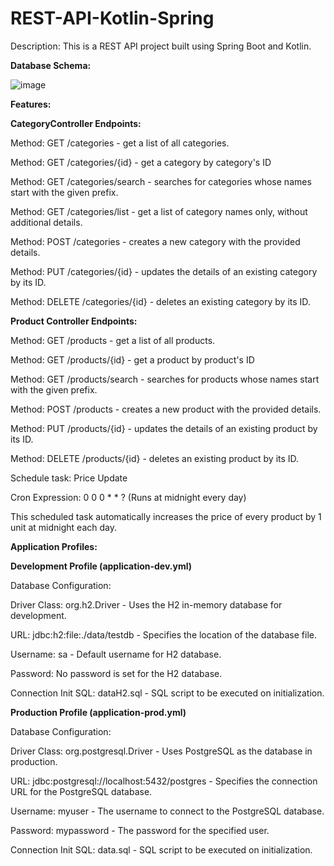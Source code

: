 # REST-API-Kotlin-Spring

Description: This is a REST API project built using Spring Boot and Kotlin.

**Database Schema:**

![image](https://github.com/user-attachments/assets/72a5b4f3-a074-436c-9f08-d991184bc2f5)


**Features:**


**CategoryController Endpoints:**

Method: GET /categories - get a list of all categories.

Method: GET /categories/{id} - get a category by category's ID

Method: GET /categories/search - searches for categories whose names start with the given prefix.

Method: GET /categories/list - get a list of category names only, without additional details.

Method: POST /categories - creates a new category with the provided details.

Method: PUT /categories/{id} - updates the details of an existing category by its ID.

Method: DELETE /categories/{id} - deletes an existing category by its ID.


**Product Controller Endpoints:**

Method: GET /products - get a list of all products.

Method: GET /products/{id} - get a product by product's ID

Method: GET /products/search - searches for products whose names start with the given prefix.

Method: POST /products - creates a new product with the provided details.

Method: PUT /products/{id} - updates the details of an existing product by its ID.

Method: DELETE /products/{id} - deletes an existing product by its ID.


Schedule task: Price Update

Cron Expression: 0 0 0 * * ? (Runs at midnight every day)

This scheduled task automatically increases the price of every product by 1 unit at midnight each day.


**Application Profiles:**

**Development Profile (application-dev.yml)**

Database Configuration:


Driver Class: org.h2.Driver - Uses the H2 in-memory database for development.

URL: jdbc:h2:file:./data/testdb - Specifies the location of the database file.

Username: sa - Default username for H2 database.

Password: No password is set for the H2 database.

Connection Init SQL: dataH2.sql - SQL script to be executed on initialization.

**Production Profile (application-prod.yml)**

Database Configuration:

Driver Class: org.postgresql.Driver - Uses PostgreSQL as the database in production.

URL: jdbc:postgresql://localhost:5432/postgres - Specifies the connection URL for the PostgreSQL database.

Username: myuser - The username to connect to the PostgreSQL database.

Password: mypassword - The password for the specified user.

Connection Init SQL: data.sql - SQL script to be executed on initialization.

